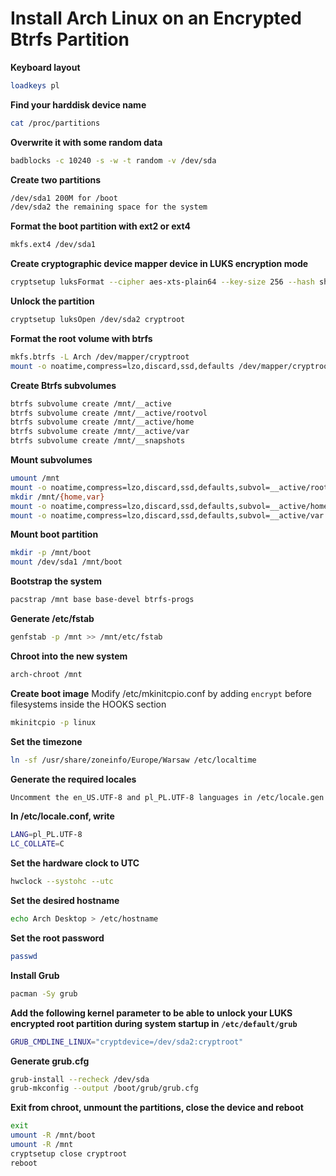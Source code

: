 # Install Arch Linux on an Encrypted Btrfs Partition

**Keyboard layout**
```bash
loadkeys pl
```

**Find your harddisk device name**
```bash
cat /proc/partitions
```

**Overwrite it with some random data**
```bash
badblocks -c 10240 -s -w -t random -v /dev/sda
```

**Create two partitions**
```bash
/dev/sda1 200M for /boot
/dev/sda2 the remaining space for the system
```

**Format the boot partition with ext2 or ext4**
```bash
mkfs.ext4 /dev/sda1
```

**Create cryptographic device mapper device in LUKS encryption mode**
```bash
cryptsetup luksFormat --cipher aes-xts-plain64 --key-size 256 --hash sha256 --use-random /dev/sda2
```

**Unlock the partition**
```bash
cryptsetup luksOpen /dev/sda2 cryptroot
```

**Format the root volume with btrfs**
```bash
mkfs.btrfs -L Arch /dev/mapper/cryptroot
mount -o noatime,compress=lzo,discard,ssd,defaults /dev/mapper/cryptroot /mnt
```

**Create Btrfs subvolumes**
```bash
btrfs subvolume create /mnt/__active
btrfs subvolume create /mnt/__active/rootvol
btrfs subvolume create /mnt/__active/home
btrfs subvolume create /mnt/__active/var
btrfs subvolume create /mnt/__snapshots
```

**Mount subvolumes**
```bash
umount /mnt
mount -o noatime,compress=lzo,discard,ssd,defaults,subvol=__active/rootvol /dev/mapper/cryptroot /mnt
mkdir /mnt/{home,var}
mount -o noatime,compress=lzo,discard,ssd,defaults,subvol=__active/home /dev/mapper/cryptroot /mnt/home
mount -o noatime,compress=lzo,discard,ssd,defaults,subvol=__active/var /dev/mapper/cryptroot /mnt/var
```

**Mount boot partition**
```bash
mkdir -p /mnt/boot
mount /dev/sda1 /mnt/boot
```

**Bootstrap the system**
```bash
pacstrap /mnt base base-devel btrfs-progs
```

**Generate /etc/fstab**
```bash
genfstab -p /mnt >> /mnt/etc/fstab
```

**Chroot into the new system**
```bash
arch-chroot /mnt
```

**Create boot image**
Modify /etc/mkinitcpio.conf by adding `encrypt` before filesystems inside the HOOKS section
```bash
mkinitcpio -p linux
```

**Set the timezone**
```bash
ln -sf /usr/share/zoneinfo/Europe/Warsaw /etc/localtime
```

**Generate the required locales**
```bash
Uncomment the en_US.UTF-8 and pl_PL.UTF-8 languages in /etc/locale.gen and run locale-gen
```

**In /etc/locale.conf, write**
```bash
LANG=pl_PL.UTF-8
LC_COLLATE=C
```

**Set the hardware clock to UTC**
```bash
hwclock --systohc --utc
```

**Set the desired hostname**
```bash
echo Arch Desktop > /etc/hostname
```

**Set the root password**
```bash
passwd
```

**Install Grub**
```bash
pacman -Sy grub
```

**Add the following kernel parameter to be able to unlock your LUKS encrypted root partition during system startup in `/etc/default/grub`**
```bash
GRUB_CMDLINE_LINUX="cryptdevice=/dev/sda2:cryptroot"
```

**Generate grub.cfg**
```bash
grub-install --recheck /dev/sda
grub-mkconfig --output /boot/grub/grub.cfg
```

**Exit from chroot, unmount the partitions, close the device and reboot**
```bash
exit
umount -R /mnt/boot
umount -R /mnt
cryptsetup close cryptroot
reboot
```
